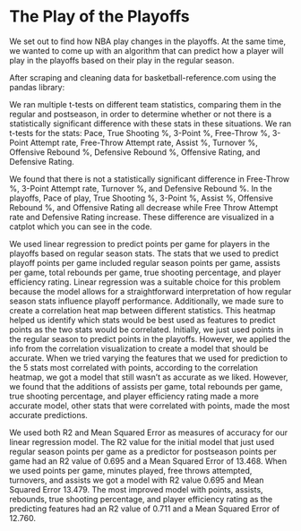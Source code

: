 # The Play of the Playoffs
We set out to find how NBA play changes in the playoffs. At the same time, we wanted to come up with an algorithm that can predict how a player will play in the playoffs based on their play in the regular season.

After scraping and cleaning data for basketball-reference.com using the pandas library:

We ran multiple t-tests on different team statistics, comparing them in the regular and postseason, in order to determine whether or not there is a statistically significant difference with these stats in these situations. We ran t-tests for the stats: Pace, True Shooting %, 3-Point %, Free-Throw %, 3-Point Attempt rate, Free-Throw Attempt rate, Assist %, Turnover %, Offensive Rebound %, Defensive Rebound %, Offensive Rating, and Defensive Rating.

We found that there is not a statistically significant difference in Free-Throw %, 3-Point Attempt rate, Turnover %, and Defensive Rebound %. In the playoffs, Pace of play, True Shooting %, 3-Point %, Assist %, Offensive Rebound %, and Offensive Rating all decrease while Free Throw Attempt rate and Defensive Rating increase. These difference are visualized in a catplot which you can see in the code.

We used linear regression to predict points per game for players in the playoffs based on regular season stats. The stats that we used to predict playoff points per game included regular season points per game, assists per game, total rebounds per game, true shooting percentage, and player efficiency rating. Linear regression was a suitable choice for this problem because the model allows for a straightforward interpretation of how regular season stats influence playoff performance. Additionally, we made sure to create a correlation heat map between different statistics. This heatmap helped us identify which stats would be best used as features to predict points as the two stats would be correlated. Initially, we just used points in the regular season to predict points in the playoffs. However, we applied the info from the correlation visualization to create a model that should be accurate. When we tried varying the features that we used for prediction to the 5 stats most correlated with points, according to the correlation heatmap, we got a model that still wasn’t as accurate as we liked. However, we found that the additions of assists per game, total rebounds per game, true shooting percentage, and player efficiency rating made a more accurate model, other stats that were correlated with points, made the most accurate predictions.

We used both R2 and Mean Squared Error as measures of accuracy for our linear regression model. The R2 value for the initial model that just used regular season points per game as a predictor for postseason points per game had an R2 value of 0.695 and a Mean Squared Error of 13.468. When we used points per game, minutes played, free throws attempted, turnovers, and assists we got a model with R2 value 0.695 and Mean Squared Error 13.479. The most improved model with points, assists, rebounds, true shooting percentage, and player efficiency rating as the predicting features had an R2 value of 0.711 and a Mean Squared Error of 12.760.
